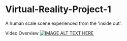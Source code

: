 # Virtual-Reality-Project-1
A human scale scene experienced from the 'inside out'.

Video Overview
[![IMAGE ALT TEXT HERE](http://img.youtube.com/vi/GtEXJ_xA5kc/0.jpg)](http://www.youtube.com/watch?v=GtEXJ_xA5kc)

